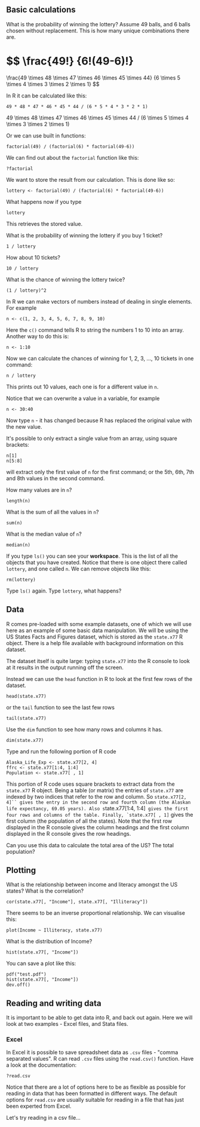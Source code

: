 ## Basic calculations

What is the probability of winning the lottery? Assume 49 balls, and 6 balls chosen without replacement. This is how many unique combinations there are.

$$
\frac{49!}
{6!(49-6)!} 
= 
\frac{49 \times 48 \times 47 \times 46 \times 45 \times 44} {6 \times 5 \times 4 \times 3 \times 2 \times 1}
$$

In R it can be calculated like this:

```
49 * 48 * 47 * 46 * 45 * 44 / (6 * 5 * 4 * 3 * 2 * 1)
```

49 \times 48 \times 47 \times 46 \times 45 \times 44 / (6 \times 5 \times 4 \times 3 \times 2 \times 1)

Or we can use built in functions:

```
factorial(49) / (factorial(6) * factorial(49-6))
```

We can find out about the `factorial` function like this:

```
?factorial
```

We want to store the result from our calculation. This is done like so:

```
lottery <- factorial(49) / (factorial(6) * factorial(49-6))
```

What happens now if you type 

```
lottery
```

This retrieves the stored value. 

What is the probability of winning the lottery if you buy 1 ticket?

```
1 / lottery
```

How about 10 tickets?

```
10 / lottery
```

What is the chance of winning the lottery twice?

```
(1 / lottery)^2
```

In R we can make vectors of numbers instead of dealing in single elements. For example

```
n <- c(1, 2, 3, 4, 5, 6, 7, 8, 9, 10)
```

Here the `c()` command tells R to string the numbers 1 to 10 into an array. Another way to do this is:

```
n <- 1:10
```

Now we can calculate the chances of winning for 1, 2, 3, ..., 10 tickets in one command:

```
n / lottery
```

This prints out 10 values, each one is for a different value in `n`.

Notice that we can overwrite a value in a variable, for example

```
n <- 30:40
```

Now type `n` - it has changed because R has replaced the original value with the new value.

It's possible to only extract a single value from an array, using square brackets:

```
n[1]
n[5:8]
```

will extract only the first value of `n` for the first command; or the 5th, 6th, 7th and 8th values in the second command.

How many values are in `n`?

```
length(n)
```

What is the sum of all the values in `n`?

```
sum(n)
```

What is the median value of `n`?

```
median(n)
```

If you type `ls()` you can see your **workspace**. This is the list of all the objects that you have created. Notice that there is one object there called `lottery`, and one called `n`. We can remove objects like this:

```
rm(lottery)
```

Type `ls()` again. Type `lottery`, what happens?


## Data

R comes pre-loaded with some example datasets, one of which we will use here as an example of some basic data manipulation. We will be using the US States Facts and Figures dataset, which is stored as the `state.x77` R object. There is a help file available with background information on this dataset.

The dataset itself is quite large: typing `state.x77` into the R console to look at it results in the output running off the screen.

Instead we can use the `head` function in R to look at the first few rows of the dataset.

```
head(state.x77)
```

or the `tail` function to see the last few rows

```
tail(state.x77)
```

Use the `dim` function to see how many rows and columns it has.

```
dim(state.x77)
```

Type and run the following portion of R code

```
Alaska_Life_Exp <- state.x77[2, 4]
ffrc <- state.x77[1:4, 1:4]
Population <- state.x77[ , 1]
```

This portion of R code uses square brackets to extract data from the `state.x77` R object. Being a table (or matrix) the entries of `state.x77` are indexed by two indices that refer to the row and column. So `state.x77[2, 4]`` gives the entry in the second row and fourth column (the Alaskan life expectancy, 69.05 years). Also s`tate.x77[1:4, 1:4]`` gives the first four rows and columns of the table. Finally, `state.x77[ , 1]`` gives the first column (the population of all the states). Note that the first row displayed in the R console gives the column headings and the first column displayed in the R console gives the row headings. 

Can you use this data to calculate the total area of the US? The total population?


## Plotting

What is the relationship between income and literacy amongst the US states? What is the correlation?

```
cor(state.x77[, "Income"], state.x77[, "Illiteracy"])
```

There seems to be an inverse proportional relationship. We can visualise this:

```
plot(Income ~ Illiteracy, state.x77)
```

What is the distribution of Income?

```
hist(state.x77[, "Income"])
```

You can save a plot like this:

```
pdf("test.pdf")
hist(state.x77[, "Income"])
dev.off()
```


## Reading and writing data

It is important to be able to get data into R, and back out again. Here we will look at two examples - Excel files, and Stata files.


### Excel

In Excel it is possible to save spreadsheet data as `.csv` files - "comma separated values". R can read `.csv` files using the `read.csv()` function. Have a look at the documentation:

```
?read.csv
```

Notice that there are a lot of options here to be as flexible as possible for reading in data that has been formatted in different ways. The default options for `read.csv` are usually suitable for reading in a file that has just been experted from Excel.

Let's try reading in a csv file...

```
